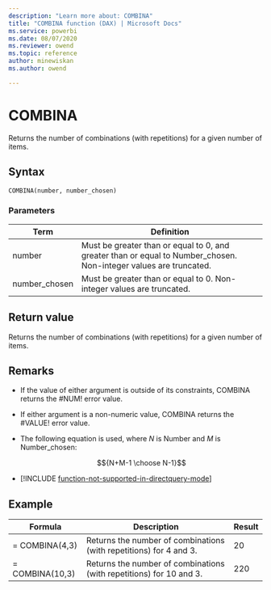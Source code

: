 ```yaml
---
description: "Learn more about: COMBINA"
title: "COMBINA function (DAX) | Microsoft Docs"
ms.service: powerbi 
ms.date: 08/07/2020
ms.reviewer: owend
ms.topic: reference
author: minewiskan
ms.author: owend

---
```


# COMBINA

Returns the number of combinations (with repetitions) for a given number of items.  
  
## Syntax  
  
```dax
COMBINA(number, number_chosen)  
```
  
### Parameters  
  
|Term|Definition|  
|--------|--------------|  
|number|Must be greater than or equal to 0, and greater than or equal to Number_chosen. Non-integer values are truncated.|  
|number_chosen|Must be greater than or equal to 0. Non-integer values are truncated.|  
  
## Return value

Returns the number of combinations (with repetitions) for a given number of items.  
  
## Remarks

- If the value of either argument is outside of its constraints, COMBINA returns the #NUM! error value.  

- If either argument is a non-numeric value, COMBINA returns the #VALUE! error value.  

- The following equation is used, where $N$ is Number and $M$ is Number_chosen:  

    $${N+M-1 \choose N-1}$$

- [!INCLUDE [function-not-supported-in-directquery-mode](includes/function-not-supported-in-directquery-mode.md)]

## Example  
  
|Formula|Description|Result|  
|-----------|---------------|----------|  
|= COMBINA(4,3)|Returns the number of combinations (with repetitions) for 4 and 3.|20|  
|= COMBINA(10,3)|Returns the number of combinations (with repetitions) for 10 and 3.|220|  
